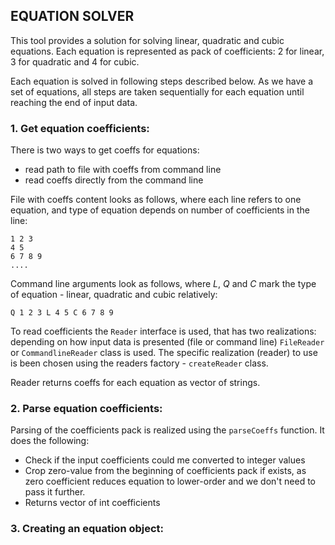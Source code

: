 ## EQUATION SOLVER
This tool provides a solution for solving linear, quadratic and cubic equations.
Each equation is represented as pack of coefficients: 2 for linear,
3 for quadratic and 4 for cubic.

Each equation is solved in following steps described below. As we have 
a set of equations, all steps are taken sequentially for each equation
until reaching the end of input data.

### 1. Get equation coefficients:
There is two ways to get coeffs for equations:
- read path to file with coeffs from command line
- read coeffs directly from the command line

File with coeffs content looks as follows, where each line refers to
one equation, and type of equation depends on number of coefficients
in the line:
```
1 2 3
4 5
6 7 8 9
....
```
Command line arguments look as follows, where *L*, *Q* and *C*
mark the type of equation - linear, quadratic and cubic relatively:
```
Q 1 2 3 L 4 5 C 6 7 8 9
```

To read coefficients the `Reader` interface is used, that has two realizations:
depending on how input data is presented (file or command line) `FileReader`
 or `CommandlineReader` class is used. The specific realization (reader) to use
is been chosen using the readers factory - `createReader` class.

Reader returns coeffs for each equation as vector of strings.

### 2. Parse equation coefficients:
Parsing of the coefficients pack is realized using the `parseCoeffs` function.
It does the following:
 - Check if the input coefficients could me converted to integer values
 - Crop zero-value from the beginning of coefficients pack if exists, 
as zero coefficient reduces equation to lower-order and we don't need
to pass it further.
 - Returns vector of int coefficients

### 3. Creating an equation object:


